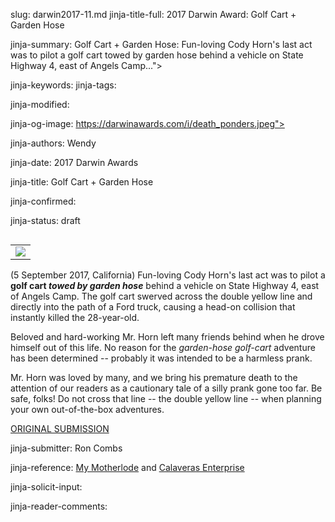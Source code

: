 slug: darwin2017-11.md
jinja-title-full: 2017 Darwin Award: Golf Cart + Garden Hose

jinja-summary: Golf Cart + Garden Hose: Fun-loving Cody Horn's last act was to pilot a golf cart towed by garden hose behind a vehicle on State Highway 4, east of Angels Camp...">

jinja-keywords:
jinja-tags:

jinja-modified:

jinja-og-image: https://darwinawards.com/i/death_ponders.jpeg">

jinja-authors: Wendy

jinja-date: 2017 Darwin Awards


jinja-title: Golf Cart + Garden Hose


jinja-confirmed:

jinja-status: draft

<TABLE border=0 align=right><TR><TD align=center>
<A href="http://cgi.darwinawards.com/cgi/search.pl?keywords=category%3Dvehicle&swishindex=stories.data&show_description=yes&maxdisplay=10&maxresults=50"><IMG src="/i/icon/golf_cart.png" style="float:left; border:0px"></A>
</TD></TR></TABLE>

(5 September 2017, California) Fun-loving Cody Horn's last act was to pilot
a <strong>golf cart <em>towed by garden hose</em></strong> behind a vehicle
on State Highway 4, east of Angels Camp. The golf cart swerved across the
double yellow line and directly into the path of a Ford truck, causing a
head-on collision that instantly killed the 28-year-old.

Beloved and hard-working Mr. Horn left many friends behind when he drove
himself out of this life. No reason for the <em>garden-hose golf-cart</em>
adventure has been determined -- probably it was intended to be a harmless
prank.

Mr. Horn was loved by many, and we bring his premature death to the
attention of our readers as a cautionary tale of a silly prank gone too
far. Be safe, folks! Do not cross that line -- the double yellow line --
when planning your own out-of-the-box adventures.

<A href="http://darwinawards.com/slush/201709/pending20170913-074713.html">ORIGINAL SUBMISSION</A>

jinja-submitter: Ron Combs

jinja-reference: <A href="https://www.mymotherlode.com/news/local/323304/angels-camp-man-killed-in-golf-cart-crash.html">My Motherlode</A> and <A href="http://www.calaverasenterprise.com/news/article_c096d6e0-aaf3-11e7-876c-3fb8318892e7.html">Calaveras Enterprise</A>

jinja-solicit-input:

jinja-reader-comments:



<!--#include file=nav_2017.html -->



